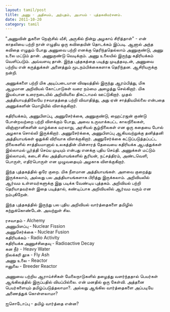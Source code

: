 ```yaml
---
layout: tamil/post
title: அணு - அதிசயம், அற்புதம், அபாயம் - புத்தகவிமர்சனம்.
date: 2011-10-20
category: tamil
---
```


"அணுவின் துகளை நெஞ்சில் வீசி, அருகில் நின்று அழகாய் சிரித்தாள்" - என் காதலியை பற்றி நான் எழுதிய ஒரு கவிதையின் தொடக்கம் இப்படி. ஆனால் அந்த கவிதை எழுதும் போது அணுவை பற்றி எனக்கு தெரிந்ததெல்லாம் அணுகுண்டு, அணு உலை மட்டும் தான். அணுகுண்டு வெடிக்கும். அணு உலையில் இருந்து கதிரியக்கம் வெளிப்படும். அவ்வளவு தான். இந்த புத்தகத்தை படித்து முடித்தவுடன், அணுவை பற்றிய என் கருத்துக்கள் அனைத்தும் மூடநம்பிக்கைகளாக தெரிந்தன. ஆசிரியருக்கு நன்றி.

அணுக்களை பற்றி மிக அடிப்படையான விஷயத்தில் இருந்து ஆரம்பித்து, மிக ஆழமான அறிவியல் கோட்பாடுகள் வரை நம்மை அழைத்து செல்கிறார். மிக இயல்பான உரைநடையில் அறிவியலை திகட்டாமல் ஊட்டுகிறார். முதல் அத்தியாயத்திலேயே ரசவாதத்தை பற்றி விவாதித்து, அது ஏன் சாத்தியமில்லை என்பதை அணுக்களின் மொழியில் விளக்குகிறார்.

கதிரியக்கம், அணுபிளப்பு, அணுசேர்க்கை, அணுகுண்டு, ஹைட்ரஜன் குண்டு போன்றவற்றை பற்றி விளக்கும் போது, அவை உருவாக்கபட்ட காலநிலைகள், விஞ்ஞானிகளின் வாழ்க்கை வரலாறு, அரசியல் சூழ்நிலைகள் என ஒரு கதையை போல் அழகாக சொல்லி இருக்கிறார். அணுசேர்க்கை, அணுபிளப்பு ஆகியவற்றுக்கு தனித்தனி அத்தியாயங்கள் ஒதுக்கி விரிவாக விளக்குகிறார். அணுசேர்க்கை கட்டுப்படுத்தப்பட்ட நிலைகளில் சாத்தியமானால் உலகத்தின் மின்சாரத் தேவையை கதிரியக்க ஆபத்துக்கள் இல்லாமல் பூர்த்தி செய்ய முடியும் என்பது எனக்கு புதிய செய்தி. அணுக்கள் மட்டும் இல்லாமல், கடைசி சில அத்தியாயங்களில் சூரியன், நட்சத்திரம், அண்டவெளி, பொருள், எதிர்பொருள் என முழுவதையும் அழகாக விளக்குகிறார்.

இந்த புத்தகத்தில் ஒரே குறை. மிக நீளமான அத்தியாயங்கள். அளவை குறைத்து இருக்கலாம், அல்லது பல அத்தியாயங்களாக பிரித்து இருக்கலாம். அறிவியலில் ஆர்வம உள்ளவர்களுக்கு இது படிக்க வேண்டிய புத்தகம். அறிவியல் பற்றி தெரியாதவர்கள் இதை படித்தால், கண்டிப்பாக அறிவியலில் ஆர்வம வரும் என நம்புகிறேன்.

இந்த புத்தகத்தில் இருந்து பல புதிய அறிவியல் வார்த்தைகளை தமிழில் கற்றுக்கொண்டேன். அவற்றுள் சில.

ரசவாதம் - Alchemy <br/>
அணுபிளப்பு - Nuclear Fission <br/>
அணுசேர்க்கை - Nuclear Fusion <br/>
கதிரியக்கம் - Radio Activity <br/>
கதிரியக்க அணுச்சிதைவு - Radioactive Decay <br/>
கன நீர் - Heavy Water <br/>
நிலக்கரி தூசு - Fly Ash <br/>
அணு உலை - Reactor <br/>
ஈனுலை - Breeder Reactor

அணுவை பற்றிய ஆராய்ச்சிகள் மேலைநாடுகளில் தழைத்து வளர்ந்ததால் பெயர்கள் ஆங்கிலத்தில் இருப்பதில் வியப்பில்லை. என் மனதில் ஒரு கேள்வி. அத்தனை பெயர்களையும் தமிழ்ப்படுத்தலாமா?. அல்லது ஆங்கில வார்த்தைகளை அப்படியே அணைத்துக் கொள்ளலாமா?

ஐசொடோப்பு - தமிழ் வார்த்தை என்ன?
